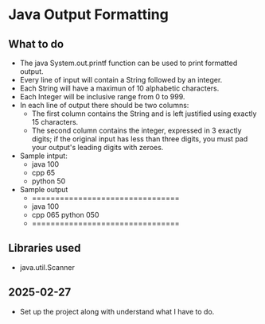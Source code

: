 # Java Output Formatting

## What to do 
- The java System.out.printf function can be used to print formatted output.
- Every line of input will contain a String followed by an integer.
- Each String will have a maximun of 10 alphabetic characters.
- Each Integer will be inclusive range from 0 to 999.
- In each line of output there should be two columns:
    - The first column contains the String and is left justified using exactly 15 characters.
    - The second column contains the integer, expressed in 3 exactly  digits; if the original input has less than three digits, you must 
      pad your output's leading digits with zeroes.
- Sample intput:
    - java 100
    - cpp 65
    - python 50
- Sample output
    - ================================
    - java 100
    - cpp 065
    python 050
    - ================================

## Libraries used
- java.util.Scanner

## 2025-02-27
- Set up the project along with understand what I have to do.
